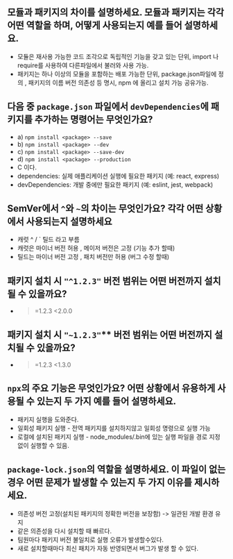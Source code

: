 ## 모듈과 패키지의 차이를 설명하세요. 모듈과 패키지는 각각 어떤 역할을 하며, 어떻게 사용되는지 예를 들어 설명하세요.
- 모듈은 재사용 가능한 코드 조각으로 독립적인 기능을 갖고 있는 단위, import 나 require를 사용하여 다른파일에서 불러와 사용 가능.
- 패키지는 하나 이상의 모듈을 포함하는 배포 가능한 단위, package.json파일에 정의 , 패키지의 이름 버전 의존성 등 명시, npm 에 올리고 설치 가능 공유가능.

## 다음 중 `package.json` 파일에서 `devDependencies`에 패키지를 추가하는 명령어는 무엇인가요?
- a) `npm install <package> --save`
- b) `npm install <package> --dev`
- c) `npm install <package> --save-dev`
- d) `npm install <package> --production`
- C 이다.
- dependencies: 실제 애플리케이션 실행에 필요한 패키지 (예: react, express)
- devDependencies: 개발 중에만 필요한 패키지 (예: eslint, jest, webpack)

## SemVer에서 `^`와 `~`의 차이는 무엇인가요? 각각 어떤 상황에서 사용되는지 설명하세요
- 캐럿 ^ / ` 틸드 라고 부름
- 캐럿은 마이너 버전 허용 , 메이저 버전은 고정 (기능 추가 할때)
- 틸드는 마이너 버전 고정 , 패치 버전만 허용 (버그 수정 할때)

## 패키지 설치 시 `"^1.2.3"` 버전 범위는 어떤 버전까지 설치될 수 있을까요?  
- >=1.2.3 <2.0.0

## 패키지 설치 시 `"~1.2.3"`** 버전 범위는 어떤 버전까지 설치될 수 있을까요?
- >=1.2.3 <1.3.0

## `npx`의 주요 기능은 무엇인가요? 어떤 상황에서 유용하게 사용될 수 있는지 두 가지 예를 들어 설명하세요.
- 패키지 실행을 도와준다.
- 일회성 패키지 실행 - 전역 패키지를 설치하지않고 일회성 명령으로 실행 가능
- 로컬에 설치된 패키지 실행 - node_modules/.bin에 있는 실행 파일을 경로 지정없이 실행할 수 있음.

## `package-lock.json`의 역할을 설명하세요. 이 파일이 없는 경우 어떤 문제가 발생할 수 있는지 두 가지 이유를 제시하세요.
- 의존성 버전 고정(설치된 패키지의 정확한 버전을 보장함) -> 일관된 개발 환경 유지
- 같은 의존성을 다시 설치할 때 빠르다.
- 팀원마다 패키지 버전 불일치로 실행 오류가 발생할수있다.
- 새로 설치할때마다 최신 패치가 자동 반영되면서 버그가 발생 할 수 있다.

